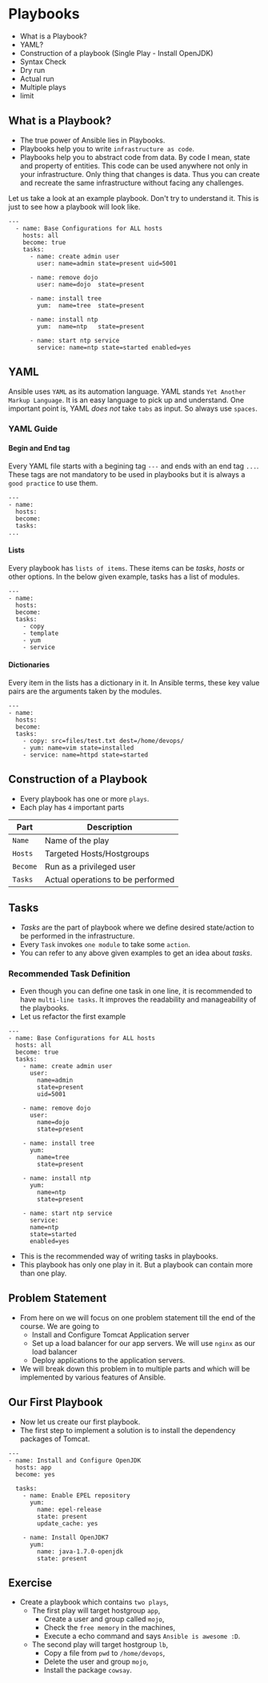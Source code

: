# Playbooks

- What is a Playbook?
- YAML?
- Construction of a playbook (Single Play - Install OpenJDK)
- Syntax Check
- Dry run
- Actual run
- Multiple plays
- limit

## What is a Playbook?

* The true power of Ansible lies in Playbooks.
* Playbooks help you to write `infrastructure as code`.
* Playbooks help you to abstract code from data. By code I mean, state and property of entities. This code can be used anywhere not only in your infrastructure. Only thing that changes is data. Thus you can create and recreate the same infrastructure without facing any challenges.

Let us take a look at an example playbook. Don't try to understand it. This is just to see how a playbook will look like.

```
---
  - name: Base Configurations for ALL hosts
    hosts: all
    become: true
    tasks:
      - name: create admin user
        user: name=admin state=present uid=5001

      - name: remove dojo
        user: name=dojo  state=present

      - name: install tree
        yum:  name=tree  state=present

      - name: install ntp
        yum:  name=ntp   state=present

      - name: start ntp service
        service: name=ntp state=started enabled=yes
```

## YAML

Ansible uses `YAML` as its automation language. YAML stands `Yet Another Markup Language`. It is an easy language to pick up and understand. One important point is, YAML *does not* take `tabs` as input. So always use `spaces`.

### YAML Guide

#### Begin and End tag

Every YAML file starts with a begining tag `---` and ends with an end tag `...`. These tags are not mandatory to be used in playbooks but it is always a `good practice` to use them.

```
---
- name:
  hosts:
  become:
  tasks:
...
```

#### Lists

Every playbook has `lists of items`. These items can be *tasks*, *hosts* or other options. In the below given example, tasks has a list of modules.

```
---
- name:
  hosts:
  become:
  tasks:
    - copy
    - template
    - yum
    - service
```
#### Dictionaries

Every item in the lists has a dictionary in it. In Ansible terms, these key value pairs are the arguments taken by the modules.

```
---
- name:
  hosts:
  become:
  tasks:
    - copy: src=files/test.txt dest=/home/devops/
    - yum: name=vim state=installed
    - service: name=httpd state=started
```


## Construction of a Playbook

* Every playbook has one or more `plays`.
* Each play has `4` important parts

Part    |   Description
--------|---------------
`Name`  |  Name of the play
`Hosts` |  Targeted Hosts/Hostgroups
`Become`|  Run as a privileged user
`Tasks` |  Actual operations to be performed


## Tasks

* _Tasks_ are the part of playbook where we define desired state/action to be performed in the infrastructure.
* Every `Task` invokes `one module` to take some `action`.
* You can refer to any above given examples to get an idea about _tasks_.

### Recommended Task Definition

* Even though you can define one task in one line, it is recommended to have `multi-line tasks`. It improves the readability and manageability of the playbooks.
* Let us refactor the first example

```
---
- name: Base Configurations for ALL hosts
  hosts: all
  become: true
  tasks:
    - name: create admin user
      user:
        name=admin
        state=present
        uid=5001

    - name: remove dojo
      user:
        name=dojo
        state=present

    - name: install tree
      yum:
        name=tree
        state=present

    - name: install ntp
      yum:
        name=ntp
        state=present

    - name: start ntp service
      service:
      name=ntp
      state=started
      enabled=yes
```

* This is the recommended way of writing tasks in playbooks.
* This playbook has only one play in it. But a playbook can contain more than one play.

## Problem Statement

* From here on we will focus on one problem statement till the end of the course. We are going to
    * Install and Configure Tomcat Application server
    * Set up a load balancer for our app servers. We will use `nginx` as our load balancer
    * Deploy applications to the application servers.
* We will break down this problem in to multiple parts and which will be implemented by various features of Ansible.

## Our First Playbook

* Now let us create our first playbook.
* The first step to implement a solution is to install the dependency packages of Tomcat.

```
---
- name: Install and Configure OpenJDK
  hosts: app
  become: yes

  tasks:
    - name: Enable EPEL repository
      yum:
        name: epel-release
        state: present
        update_cache: yes

    - name: Install OpenJDK7
      yum:
        name: java-1.7.0-openjdk
        state: present

```

## Exercise

* Create a playbook which contains `two plays`,
  * The first play will target hostgroup `app`,
    * Create a user and group called `mojo`,
    * Check the `free memory` in the machines,
    * Execute a echo command and says `Ansible is awesome :D`.
  * The second play will target hostgroup `lb`,
    * Copy a file from `pwd` to `/home/devops`,
    * Delete the user and group `mojo`,
    * Install the package `cowsay`.
